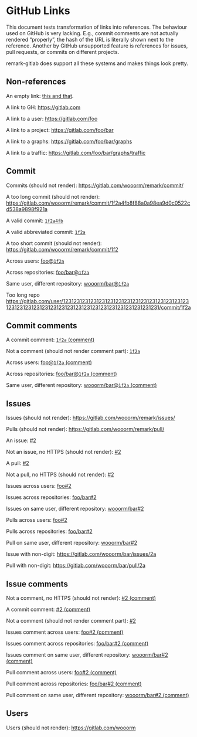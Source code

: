 # GitHub Links

This document tests transformation of links into references.
The behaviour used on GitHub is very lacking. E.g., commit comments
are not actually rendered “properly”, the hash of the URL is literally
shown next to the reference. Another by GitHub unsupported feature is
references for issues, pull requests, or commits on different projects.

remark-gitlab does support all these systems and makes things look
pretty.

## Non-references

An empty link: [this and that]().

A link to GH:
<https://gitlab.com>

A link to a user:
<https://gitlab.com/foo>

A link to a project:
<https://gitlab.com/foo/bar>

A link to a graphs:
<https://gitlab.com/foo/bar/graphs>

A link to a traffic:
<https://gitlab.com/foo/bar/graphs/traffic>

## Commit

Commits (should not render):
<https://gitlab.com/wooorm/remark/commit/>

A too long commit (should not render):
<https://gitlab.com/wooorm/remark/commit/1f2a4fb8f88a0a98ea9d0c0522cd538a9898f921a>

A valid commit:
[`1f2a4fb`](https://gitlab.com/wooorm/remark/commit/1f2a4fb8f88a0a98ea9d0c0522cd538a9898f921)

A valid abbreviated commit:
[`1f2a`](https://gitlab.com/wooorm/remark/commit/1f2a)

A too short commit (should not render):
<https://gitlab.com/wooorm/remark/commit/1f2>

Across users:
[foo@`1f2a`](https://gitlab.com/foo/remark/commit/1f2a)

Across repositories:
[foo/bar@`1f2a`](https://gitlab.com/foo/bar/commit/1f2a)

Same user, different repository:
[wooorm/bar@`1f2a`](https://gitlab.com/wooorm/bar/commit/1f2a)

Too long repo
<https://gitlab.com/user/1231231231231231231231231231231231231231231231231231231231231231231231231231231231231231231231231231/commit/1f2a>

## Commit comments

A commit comment:
[`1f2a` (comment)](https://gitlab.com/wooorm/remark/commit/1f2a#commitcomment-12312312)

Not a comment (should not render comment part):
[`1f2a`](https://gitlab.com/wooorm/remark/commit/1f2a#)

Across users:
[foo@`1f2a` (comment)](https://gitlab.com/foo/remark/commit/1f2a#commitcomment-12312312)

Across repositories:
[foo/bar@`1f2a` (comment)](https://gitlab.com/foo/bar/commit/1f2a#commitcomment-12312312)

Same user, different repository:
[wooorm/bar@`1f2a` (comment)](https://gitlab.com/wooorm/bar/commit/1f2a#commitcomment-12312312)

## Issues

Issues (should not render):
<https://gitlab.com/wooorm/remark/issues/>

Pulls (should not render):
<https://gitlab.com/wooorm/remark/pull/>

An issue:
[#2](https://gitlab.com/wooorm/remark/issues/2)

Not an issue, no HTTPS (should not render):
[#2](http://gitlab.com/wooorm/remark/issues/2)

A pull:
[#2](https://gitlab.com/wooorm/remark/pull/2)

Not a pull, no HTTPS (should not render):
[#2](http://gitlab.com/wooorm/remark/pull/2)

Issues across users:
[foo#2](https://gitlab.com/foo/remark/issues/2)

Issues across repositories:
[foo/bar#2](https://gitlab.com/foo/bar/issues/2)

Issues on same user, different repository:
[wooorm/bar#2](https://gitlab.com/wooorm/bar/issues/2)

Pulls across users:
[foo#2](https://gitlab.com/foo/remark/pull/2)

Pulls across repositories:
[foo/bar#2](https://gitlab.com/foo/bar/pull/2)

Pull on same user, different repository:
[wooorm/bar#2](https://gitlab.com/wooorm/bar/pull/2)

Issue with non-digit:
<https://gitlab.com/wooorm/bar/issues/2a>

Pull with non-digit:
<https://gitlab.com/wooorm/bar/pull/2a>

## Issue comments

Not a comment, no HTTPS (should not render):
[#2 (comment)](http://gitlab.com/wooorm/remark/issues/2#issuecomment-123123)

A commit comment:
[#2 (comment)](https://gitlab.com/wooorm/remark/issues/2#issuecomment-123123)

Not a comment (should not render comment part):
[#2](https://gitlab.com/wooorm/remark/issues/2#)

Issues comment across users:
[foo#2 (comment)](https://gitlab.com/foo/remark/issues/2#issuecomment-123123)

Issues comment across repositories:
[foo/bar#2 (comment)](https://gitlab.com/foo/bar/issues/2#issuecomment-123123)

Issues comment on same user, different repository:
[wooorm/bar#2 (comment)](https://gitlab.com/wooorm/bar/issues/2#issuecomment-123123)

Pull comment across users:
[foo#2 (comment)](https://gitlab.com/foo/remark/pull/2#issuecomment-123123)

Pull comment across repositories:
[foo/bar#2 (comment)](https://gitlab.com/foo/bar/pull/2#issuecomment-123123)

Pull comment on same user, different repository:
[wooorm/bar#2 (comment)](https://gitlab.com/wooorm/bar/issues/2#issuecomment-123123)

## Users

Users (should not render):
<https://gitlab.com/wooorm>
